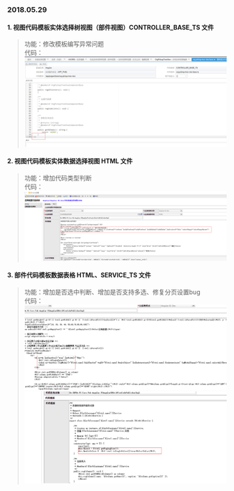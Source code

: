 ### 2018.05.29

#### 1. 视图代码模板实体选择树视图（部件视图）CONTROLLER_BASE_TS 文件

>功能：修改模板编写异常问题<br/>
>代码：![Alt text](./img/pickuptree.png)<br/>

#### 2. 视图代码模板实体数据选择视图 HTML 文件

>功能：增加代码类型判断<br/>
>代码：![Alt text](./img/piupview.png)<br/>

#### 3. 部件代码模板数据表格 HTML、SERVICE_TS 文件

>功能：增加是否选中判断、增加是否支持多选、修复分页设置bug<br/>
>代码：![Alt text](./img/grid1.png)    ![Alt text](./img/grid2.png)<br/>